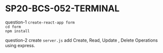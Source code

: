 # SP20-BCS-052-TERMINAL

question-1
`create-react-app form`  
`cd form`  
`npm install`

question-2
create `server.js`
add Create, Read, Update , Delete Operations using express.
